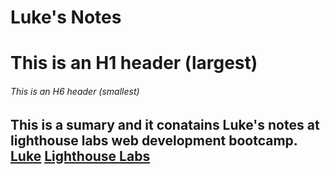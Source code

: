 # Luke's Notes
# This is an H1 header (largest)
###### This is an H6 header (smallest)

## This is a sumary and it conatains Luke's notes at lighthouse labs web development bootcamp.  [Luke](https://github.com/lukechamberland) [Lighthouse Labs](https://www.lighthouselabs.ca/)